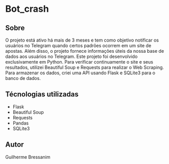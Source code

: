 # Bot_crash
## Sobre
O projeto está ativo há mais de 3 meses e tem como objetivo notificar os usuários no Telegram quando certos padrões ocorrem em um site de apostas. Além disso, o projeto fornece informações úteis da nossa base de dados aos usuários no Telegram.
Este projeto foi desenvolvido exclusivamente em Python. Para verificar continuamente o site e seus resultados, utilizei Beautiful Soup e Requests para realizar o Web Scraping. Para armazenar os dados, criei uma API usando Flask e SQLite3 para o banco de dados.

## Técnologias utilizadas
- Flask
- Beautiful Soup
- Requests
- Pandas
- SQLite3

## Autor

Guilherme Bressanim
